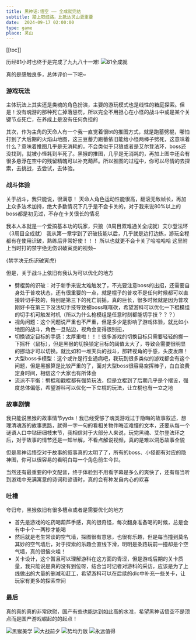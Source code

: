 ```yaml
---
title: 黑神话:悟空 —— 全成就完结
subtitle: 踏上取经路，比抵达灵山更重要
date:  2024-09-17 02:00:00
type: game
place: 灵山
---
```


[[toc]]

历经81小时也终于是完成了九九八十一难!
![81全成就](/images/bmwk-2.png)

真的是感触良多，总体评价一下吧~

### 游戏玩法

主体玩法上其实还是类魂的角色扮演，主要的游玩模式也是线性的箱庭探索。但是！没有魂游的那种死亡掉落惩罚，所以完全不用担心在小怪的战斗中或是某个关键节点死亡，在养成上是没有任何负担的

其次，作为主角的天命人有一个我一直觉着很bt的推图方式，就是跑蓄劈棍，哪怕打到了大后期的火焰山地图，这三豆蓄力跑蓄依旧能给小怪两棒子劈死，这意味着什么？意味着推图几乎是无消耗的，不会类似于只狼或者是艾尔登法环，boss还没找到，就被小怪耗到半死了。黑猴的推图，几乎是无消耗的，再加上图中还会有很多悬浮在空中的残留精魄可以补充葫芦。所以推图的过程中，你可以尽情的去探索，去挑战，去尝试，去体验。

### 战斗体验

关于战斗，我只能说，很满意！
天命人角色运动性能很高，翻滚无敌帧长，再加上众多法术加持，绝大多数情况下几乎是不会卡关的，对于我来说80%以上的boss都是初见过，不存在卡关很长的情况

我本人本就是一个爱搞基本功的玩家，只狼（8周目双难通关全成就）艾尔登法环（3周目全成就）
我从第一章学到了识破技能以后，几乎就是边打边练，游玩全程都有在使用识破，熟练后非常好使！！！
所以也就更不会卡关了哈哈哈哈
这里附上当时打的禁字绝无伤识破寅虎的视频~

{禁字决无伤识破寅虎}

但是，关于战斗上依旧有我认为可以优化的地方

-   劈棍势的识破：对于新手来说太难触发了，不光要注意boss的出招，还需要自身处于普攻状态，还有很重要的一点，就是棍子的普攻不是任何时候都可以直接转切手技的，特别是第三下的死亡前摇，真的巨长，很多时候就是因为普攻刚好卡在第三下没法切手技导致被boss哐哐砍，希望游科可以优化一下棍模组的切手机可触发时机（所以为什么枪模组是任意时刻都能切手技？？？）
-   视角问题：这个问题说严重也不严重，但是多少是影响了游戏体验，就比如小地图的战斗，角色一旦贴边，视角会变得很别扭，
-   切换锁定目标的手感：太厚重啦！！！很多游戏的切换目标只需要轻轻的挪一下摇杆（鼠标），但是黑猴的切换锁定目标的阈值太大了，导致会需要很明显的挪动才可以切换。就比如和一堆天兵的战斗，那转视角的手感，头皮发麻！
-   大型boss卡模型：这个或许是行业通病吧，我玩到很多类似的游戏都会有这个问题，但是黑猴算是比较严重的了，面对大型boss很容易空挥棒子，白白浪费定身时间，相信这个大家也有所体会
-   流派不平衡：劈棍和戳棍都有强势玩法，但是立棍到了后期几乎是个摆设，强度总体偏低，希望游科可以优化一下立棍的玩法，让立棍也有一立之地

### 故事剧情

我只能说黑猴的故事情节yyds！我已经受够了魂类游戏过于隐晦的故事叙述，想理清魂游的故事思路，就得一字一句的看相关物件晦涩难懂的文本，还要从每一个谜语人口中钻研细枝末节，我相信对于大部分人来说，玩完黑魂、艾尔登法环之后，对于故事的情节还是一知半解，不看点解说视频，真的是难以洞悉故事全貌

但是黑神话悟空对于故事的叙事真的太明了了，所有的boss、小怪都有对应的隐神图，你可以很容易的看明白每一个角色前生今世。

当然还有最重要的中文配音，终于体验到不用看字幕是多么的爽快了，还有每当听到游戏中充满寓意的诗词和谚语时，真的会有种发自内心的欢喜

### 吐槽

夸归夸，黑猴依旧有很多槽点或者是需要优化的地方

-   首先是游戏的吃药喝葫芦手感，真的很奇怪，每次翻身准备喝的时候，总是会有中卡个一两秒才能喝
-   然后就是老生常谈的空气墙，探图很有意思，也很有乐趣，但是每当撞到莫名其妙的空气墙后，对于探索的乐趣会直线下滑，明明是条路玩前一撞却是个空气墙，真的很恼火哇！
-   关卡设计，这个暂且可以理解游科在这方面的青涩，但是游戏后期的关卡质量，我只能说是真的没有到位呀，结合当时记者对游科的采访，应该是为了上线做出的大量的删减和赶工，希望游科可以在后续的dlc中补充一些关卡，让玩家有更多的探索空间

### 最后

真的真的真的非常欣慰，国产有些也能达到如此高的水准，希望黑神话悟空不是顶点而是国产游戏崛起的的起点！

![黑猴美学](/images/bmwk-1-1.png)
![大战前夕](/images/bmwk-3.png)
![势均力敌](/images/bmwk-4.png)
![永远值得](/images/bmwk-1.png)

<commentBox/>
